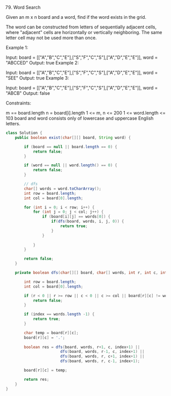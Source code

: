 79. Word Search

Given an m x n board and a word, find if the word exists in the grid.

The word can be constructed from letters of sequentially adjacent cells, where "adjacent" cells are horizontally or vertically neighboring. The same letter cell may not be used more than once.

Example 1:


Input: board = [["A","B","C","E"],["S","F","C","S"],["A","D","E","E"]], word = "ABCCED"
Output: true
Example 2:


Input: board = [["A","B","C","E"],["S","F","C","S"],["A","D","E","E"]], word = "SEE"
Output: true
Example 3:


Input: board = [["A","B","C","E"],["S","F","C","S"],["A","D","E","E"]], word = "ABCB"
Output: false


Constraints:

m == board.length
n = board[i].length
1 <= m, n <= 200
1 <= word.length <= 103
board and word consists only of lowercase and uppercase English letters.

```java
class Solution {
    public boolean exist(char[][] board, String word) {

        if (board == null || board.length == 0) {
            return false;
        }

        if (word == null || word.length() == 0) {
            return false;
        }

        // dfs
        char[] words = word.toCharArray();
        int row = board.length;
        int col = board[0].length;

        for (int i = 0; i < row; i++) {
            for (int j = 0; j < col; j++) {
                if (board[i][j] == words[0]) {
                    if(dfs(board, words, i, j, 0)) {
                        return true;
                    }
                }
                 
            }
        }

        return false;
    }

    private boolean dfs(char[][] board, char[] words, int r, int c, int index) {

        int row = board.length;
        int col = board[0].length;

        if (r < 0 || r >= row || c < 0 || c >= col || board[r][c] != words[index]) {
            return false;
        }

        if (index == words.length -1) {
            return true;
        }

        char temp = board[r][c];
        board[r][c] = '.';
        
        boolean res = dfs(board, words, r+1, c, index+1) || 
                        dfs(board, words, r-1, c, index+1) || 
                        dfs(board, words, r, c+1, index+1) || 
                        dfs(board, words, r, c-1, index+1);

        board[r][c] = temp;

        return res;
    }
}
```

